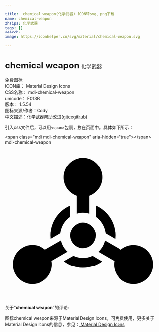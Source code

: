 ```yaml
---

title:  chemical weapon(化学武器) ICON转svg、png下载
name: chemical-weapon
zhTips: 化学武器
tags: []
search: 
image: https://iconhelper.cn/svg/material/chemical-weapon.svg

---
```


# chemical weapon  <small style="font-size: 60%;font-weight: 100">化学武器</small>


<div class="detail-page">
<p>
<span><span class="badge-success badge">免费图标</span> </span>
<br/>
<span>
ICON库：
<span class="badge-secondary badge">Material Design Icons</span> 
</span>
<br/>
<span>
CSS名称：
<span class="badge-secondary badge">mdi-chemical-weapon</span> 
</span>
<br/>
<span>
unicode：
<span class="badge-secondary badge">F013B</span> 
<copy-btn content='F013B' btn-title=""></copy-btn>
<copy-btn :content='String.fromCodePoint(parseInt("F013B", 16))' btn-title="复制U"></copy-btn>
</span>
<br/>
<span>
版本：
<span class="badge-secondary badge">1.5.54</span> 
</span>
<br/>
<span>图标来源/作者：<span class="badge-light badge">Cody</span></span> 
<br/>
<span class="zh-detail">中文描述：<span class="badge-primary badge">化学武器</span><span class="help-link"><span>帮助改进</span>(<a href="https://gitee.com/liuwave/icon-helper/edit/master/json/material/chemical-weapon.json" target="_blank" rel="noopener noreferrer">gitee</a><a href="https://github.com/liuwave/icon-helper/edit/master/json/material/chemical-weapon.json" target="_blank" rel="noopener noreferrer">github</a></span>)</span><br/>
</p>
</div>
<div class="alert alert-dark">
  <i class="mdi mdi-chemical-weapon mdi-48px"></i>
  <i class="mdi mdi-chemical-weapon mdi-36px"></i>
  <i class="mdi mdi-chemical-weapon mdi-24px"></i>
  <i class="mdi mdi-chemical-weapon mdi-18px"></i>
</div>
<div>
  <p>引入css文件后，可以用<code>&lt;span&gt;</code>包裹，放在页面中。具体如下所示：    
  </p>
  <div class="alert alert-primary" style="font-size: 14px">
    &lt;span class="mdi mdi-chemical-weapon" aria-hidden="true"&gt;&lt;/span&gt;
    <copy-btn content='<span class="mdi mdi-chemical-weapon" aria-hidden="true"></span>'></copy-btn>
  </div>
  <div class="alert alert-secondary">
    <i class="mdi mdi-chemical-weapon"
    style="font-size: 24px"
    aria-hidden="true"></i> mdi-chemical-weapon
    <copy-btn content="mdi-chemical-weapon" btn-title="复制图标名称"></copy-btn>
  </div>
</div>
<div id="svg" class="svg-wrap">
<svg xmlns="http://www.w3.org/2000/svg" viewBox="0 0 24 24"><path d="M11,7.83C9.83,7.42 9,6.3 9,5A3,3 0 0,1 12,2A3,3 0 0,1 15,5C15,6.31 14.16,7.42 13,7.83V10.64C12.68,10.55 12.35,10.5 12,10.5C11.65,10.5 11.32,10.55 11,10.64V7.83M18.3,21.1C17.16,20.45 16.62,19.18 16.84,17.96L14.4,16.55C14.88,16.09 15.24,15.5 15.4,14.82L17.84,16.23C18.78,15.42 20.16,15.26 21.29,15.91C22.73,16.74 23.22,18.57 22.39,20C21.56,21.44 19.73,21.93 18.3,21.1M2.7,15.9C3.83,15.25 5.21,15.42 6.15,16.22L8.6,14.81C8.76,15.5 9.11,16.08 9.6,16.54L7.15,17.95C7.38,19.17 6.83,20.45 5.7,21.1C4.26,21.93 2.43,21.44 1.6,20C0.77,18.57 1.26,16.73 2.7,15.9M14,14A2,2 0 0,1 12,16C10.89,16 10,15.1 10,14A2,2 0 0,1 12,12C13.11,12 14,12.9 14,14M17,14L16.97,14.57L15.5,13.71C15.4,12.64 14.83,11.71 14,11.12V9.41C15.77,10.19 17,11.95 17,14M14.97,18.03C14.14,18.64 13.11,19 12,19C10.89,19 9.86,18.64 9.03,18L10.5,17.17C10.96,17.38 11.47,17.5 12,17.5C12.53,17.5 13.03,17.38 13.5,17.17L14.97,18.03M7.03,14.56L7,14C7,11.95 8.23,10.19 10,9.42V11.13C9.17,11.71 8.6,12.64 8.5,13.7L7.03,14.56Z" /></svg>
</div>
<detail full-name='mdi-chemical-weapon'></detail>
<div class="icon-detail__container">
<p>关于“<b>chemical weapon</b>”的评论:</p>
</div>
<Vssue title="关于“chemical weapon”的评论" />    
<div><p>图标chemical weapon来源于Material Design Icons，可免费使用，更多关于 Material Design Icons的信息，参见：<a target="_blank" href="https://iconhelper.cn/material.html"> Material Design Icons</a>
</p></div>
